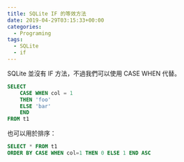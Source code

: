 ```yaml
---
title: SQLite IF 的等效方法
date: 2019-04-29T03:15:33+00:00
categories:
  - Programing
tags:
  - SQLite
  - if
---
```


SQLite 並沒有 IF 方法，不過我們可以使用 CASE WHEN 代替。

<!--more-->

```sql
SELECT
    CASE WHEN col = 1
    THEN 'foo'
    ELSE 'bar'
    END
FROM t1
```

也可以用於排序：

```sql
SELECT * FROM t1
ORDER BY CASE WHEN col=1 THEN 0 ELSE 1 END ASC
```
